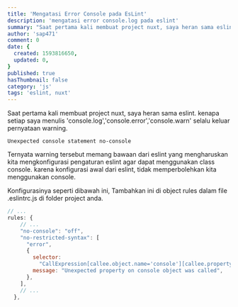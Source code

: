 ```yaml
---
title: 'Mengatasi Error Console pada EsLint'
description: 'mengatasi error console.log pada eslint'
summary: "Saat pertama kali membuat project nuxt, saya heran sama eslint. kenapa setiap saya menulis 'console.log','console.error','console.warn' selalu keluar pernyataan warning."
author: 'sap471'
comment: 0
date: {
  created: 1593816650,
  updated: 0,
}
published: true
hasThumbnail: false
category: 'js'
tags: 'eslint, nuxt'
---
```


Saat pertama kali membuat project nuxt, saya heran sama eslint. kenapa setiap saya menulis 'console.log','console.error','console.warn' selalu keluar pernyataan warning.

```
Unexpected console statement no-console
```

Ternyata warning tersebut memang bawaan dari eslint yang mengharuskan kita mengkonfigurasi pengaturan eslint agar dapat menggunakan class console.
karena konfigurasi awal dari eslint, tidak memperbolehkan kita menggunakan console.

Konfigurasinya seperti dibawah ini, Tambahkan ini di object rules dalam file .eslintrc.js di folder project anda.
```js
// ...
rules: {
    // ...
    "no-console": "off",
    "no-restricted-syntax": [
      "error",
      {
        selector:
          "CallExpression[callee.object.name='console'][callee.property.name!=/^(log|warn|error|info|trace)$/]",
        message: "Unexpected property on console object was called",
      },
    ],
    // ...
  },
```

